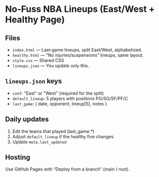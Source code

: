 
# No‑Fuss NBA Lineups (East/West + Healthy Page)

## Files
- `index.html` — Last‑game lineups, split East/West, alphabetized.
- `healthy.html` — “No injuries/suspensions” lineups, same layout.
- `style.css` — Shared CSS
- `lineups.json` — You update only this.

## `lineups.json` keys
- `conf`: "East" or "West" (required for the split)
- `default_lineup`: 5 players with positions PG/SG/SF/PF/C
- `last_game`: { date, opponent, lineup[5], notes }

## Daily updates
1) Edit the teams that played (last_game.*)  
2) Adjust `default_lineup` if the healthy five changes  
3) Update `meta.last_updated`

## Hosting
Use GitHub Pages with “Deploy from a branch” (main / root).
